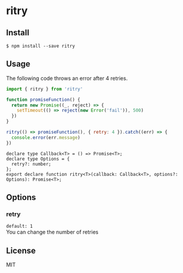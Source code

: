 # ritry

## Install
```
$ npm install --save ritry
```

## Usage
The following code throws an error after 4 retries.

``` javascript
import { ritry } from 'ritry'

function promiseFunction() {
  return new Promise((_, reject) => {
    setTimeout(() => reject(new Error('fail')), 500)
  })
}

ritry(() => promiseFunction(), { retry: 4 }).catch((err) => {
  console.error(err.message)
})
```
```
declare type Callback<T> = () => Promise<T>;
declare type Options = {
  retry?: number;
};
export declare function ritry<T>(callback: Callback<T>, options?: Options): Promise<T>;
```


## Options
### retry
`default: 1`  
You can change the number of retries


## License
MIT
